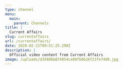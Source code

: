 ```yaml
---
type: channel
menu:
  main:
    parent: Channels
title: |
  Current Affairs
slug: currentaffairs
url: /currentaffairs/
date: 2020-02-21T09:51:25.290Z
description: |
  Official video content from Current Affairs
image: /uploads/d35806b874054ce89fb0626f23fe74d0.jpg
---
```

